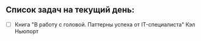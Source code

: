 ## Список задач на текущий день:
- [ ] Книга "В работу с головой. Паттерны успеха от IT-специалиста" Кэл Ньюпорт